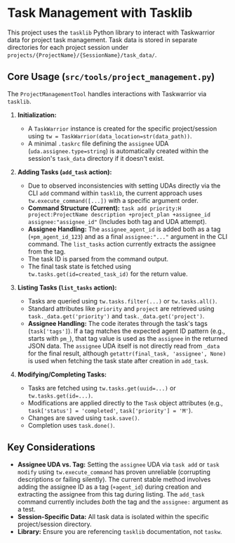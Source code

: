 <!-- # START OF FILE helperfiles/TASKWARRIOR.md -->
# Task Management with Tasklib

This project uses the `tasklib` Python library to interact with Taskwarrior data for project task management. Task data is stored in separate directories for each project session under `projects/{ProjectName}/{SessionName}/task_data/`.

## Core Usage (`src/tools/project_management.py`)

The `ProjectManagementTool` handles interactions with Taskwarrior via `tasklib`.

1.  **Initialization:**
    *   A `TaskWarrior` instance is created for the specific project/session using `tw = TaskWarrior(data_location=str(data_path))`.
    *   A minimal `.taskrc` file defining the `assignee` UDA (`uda.assignee.type=string`) is automatically created within the session's `task_data` directory if it doesn't exist.

2.  **Adding Tasks (`add_task` action):**
    *   Due to observed inconsistencies with setting UDAs directly via the CLI `add` command within `tasklib`, the current approach uses `tw.execute_command([...])` with a specific argument order.
    *   **Command Structure (Current):** `task add priority:H project:ProjectName description +project_plan +assignee_id assignee:"assignee_id"` (Includes both tag and UDA attempt).
    *   **Assignee Handling:** The `assignee_agent_id` is added both as a tag (`+pm_agent_id_123`) and as a final `assignee:"..."` argument in the CLI command. The `list_tasks` action currently extracts the assignee from the tag.
    *   The task ID is parsed from the command output.
    *   The final task state is fetched using `tw.tasks.get(id=created_task_id)` for the return value.

3.  **Listing Tasks (`list_tasks` action):**
    *   Tasks are queried using `tw.tasks.filter(...)` or `tw.tasks.all()`.
    *   Standard attributes like `priority` and `project` are retrieved using `task._data.get('priority')` and `task._data.get('project')`.
    *   **Assignee Handling:** The code iterates through the task's tags (`task['tags']`). If a tag matches the expected agent ID pattern (e.g., starts with `pm_`), that tag value is used as the `assignee` in the returned JSON data. The `assignee` UDA itself is not directly read from `_data` for the final result, although `getattr(final_task, 'assignee', None)` is used when fetching the task state after creation in `add_task`.

4.  **Modifying/Completing Tasks:**
    *   Tasks are fetched using `tw.tasks.get(uuid=...)` or `tw.tasks.get(id=...)`.
    *   Modifications are applied directly to the `Task` object attributes (e.g., `task['status'] = 'completed'`, `task['priority'] = 'M'`).
    *   Changes are saved using `task.save()`.
    *   Completion uses `task.done()`.

## Key Considerations

*   **Assignee UDA vs. Tag:** Setting the `assignee` UDA via `task add` or `task modify` using `tw.execute_command` has proven unreliable (corrupting descriptions or failing silently). The current stable method involves adding the assignee ID as a tag (`+agent_id`) during creation and extracting the assignee from this tag during listing. The `add_task` command currently includes *both* the tag and the `assignee:` argument as a test.
*   **Session-Specific Data:** All task data is isolated within the specific project/session directory.
*   **Library:** Ensure you are referencing `tasklib` documentation, not `taskw`.
